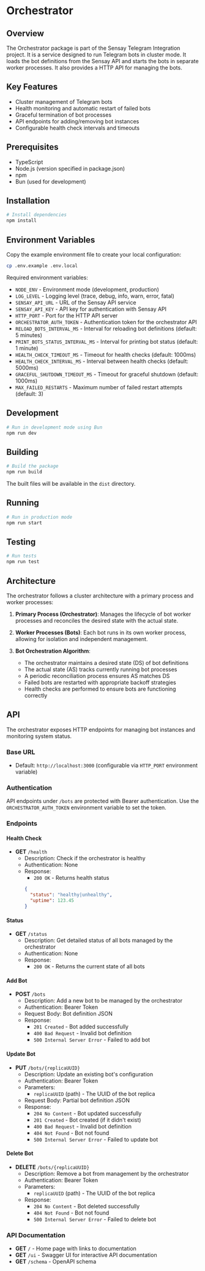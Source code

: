 # Orchestrator

## Overview
The Orchestrator package is part of the Sensay Telegram Integration project. It is a service designed to run Telegram bots in cluster mode. It loads the bot definitions from the Sensay API and starts the bots in separate worker processes. It also provides a HTTP API for managing the bots.

## Key Features
- Cluster management of Telegram bots
- Health monitoring and automatic restart of failed bots
- Graceful termination of bot processes
- API endpoints for adding/removing bot instances
- Configurable health check intervals and timeouts

## Prerequisites
- TypeScript
- Node.js (version specified in package.json)
- npm
- Bun (used for development)

## Installation
```bash
# Install dependencies
npm install
```

## Environment Variables
Copy the example environment file to create your local configuration:
```bash
cp .env.example .env.local
```

Required environment variables:
- `NODE_ENV` - Environment mode (development, production)
- `LOG_LEVEL` - Logging level (trace, debug, info, warn, error, fatal)
- `SENSAY_API_URL` - URL of the Sensay API service
- `SENSAY_API_KEY` - API key for authentication with Sensay API
- `HTTP_PORT` - Port for the HTTP API server
- `ORCHESTRATOR_AUTH_TOKEN` - Authentication token for the orchestrator API
- `RELOAD_BOTS_INTERVAL_MS` - Interval for reloading bot definitions (default: 5 minutes)
- `PRINT_BOTS_STATUS_INTERVAL_MS` - Interval for printing bot status (default: 1 minute)
- `HEALTH_CHECK_TIMEOUT_MS` - Timeout for health checks (default: 1000ms)
- `HEALTH_CHECK_INTERVAL_MS` - Interval between health checks (default: 5000ms)
- `GRACEFUL_SHUTDOWN_TIMEOUT_MS` - Timeout for graceful shutdown (default: 1000ms)
- `MAX_FAILED_RESTARTS` - Maximum number of failed restart attempts (default: 3)

## Development
```bash
# Run in development mode using Bun
npm run dev
```

## Building
```bash
# Build the package
npm run build
```

The built files will be available in the `dist` directory.

## Running
```bash
# Run in production mode
npm run start
```

## Testing
```bash
# Run tests
npm run test
```

## Architecture
The orchestrator follows a cluster architecture with a primary process and worker processes:

1. **Primary Process (Orchestrator)**: Manages the lifecycle of bot worker processes and reconciles the desired state with the actual state.

2. **Worker Processes (Bots)**: Each bot runs in its own worker process, allowing for isolation and independent management.

3. **Bot Orchestration Algorithm**:
   - The orchestrator maintains a desired state (DS) of bot definitions
   - The actual state (AS) tracks currently running bot processes
   - A periodic reconciliation process ensures AS matches DS
   - Failed bots are restarted with appropriate backoff strategies
   - Health checks are performed to ensure bots are functioning correctly

## API
The orchestrator exposes HTTP endpoints for managing bot instances and monitoring system status.

### Base URL
- Default: `http://localhost:3000` (configurable via `HTTP_PORT` environment variable)

### Authentication
API endpoints under `/bots` are protected with Bearer authentication. Use the `ORCHESTRATOR_AUTH_TOKEN` environment variable to set the token.

### Endpoints

#### Health Check
- **GET** `/health`
  - Description: Check if the orchestrator is healthy
  - Authentication: None
  - Response:
    - `200 OK` - Returns health status
    ```json
    {
      "status": "healthy|unhealthy",
      "uptime": 123.45
    }
    ```

#### Status
- **GET** `/status`
  - Description: Get detailed status of all bots managed by the orchestrator
  - Authentication: None
  - Response:
    - `200 OK` - Returns the current state of all bots

#### Add Bot
- **POST** `/bots`
  - Description: Add a new bot to be managed by the orchestrator
  - Authentication: Bearer Token
  - Request Body: Bot definition JSON
  - Response:
    - `201 Created` - Bot added successfully
    - `400 Bad Request` - Invalid bot definition
    - `500 Internal Server Error` - Failed to add bot

#### Update Bot
- **PUT** `/bots/{replicaUUID}`
  - Description: Update an existing bot's configuration
  - Authentication: Bearer Token
  - Parameters:
    - `replicaUUID` (path) - The UUID of the bot replica
  - Request Body: Partial bot definition JSON
  - Response:
    - `204 No Content` - Bot updated successfully
    - `201 Created` - Bot created (if it didn't exist)
    - `400 Bad Request` - Invalid bot definition
    - `404 Not Found` - Bot not found
    - `500 Internal Server Error` - Failed to update bot

#### Delete Bot
- **DELETE** `/bots/{replicaUUID}`
  - Description: Remove a bot from management by the orchestrator
  - Authentication: Bearer Token
  - Parameters:
    - `replicaUUID` (path) - The UUID of the bot replica
  - Response:
    - `204 No Content` - Bot deleted successfully
    - `404 Not Found` - Bot not found
    - `500 Internal Server Error` - Failed to delete bot

### API Documentation
- **GET** `/` - Home page with links to documentation
- **GET** `/ui` - Swagger UI for interactive API documentation
- **GET** `/schema` - OpenAPI schema

